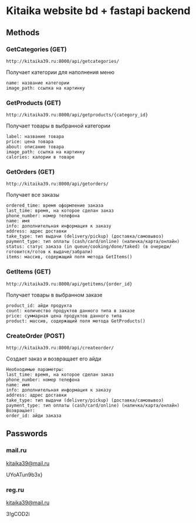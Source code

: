 # Kitaika website bd + fastapi backend
## Methods
### GetCategories (GET)
```
http://kitaika39.ru:8000/api/getcategories/
```
Получает категории для наполнения меню
```
name: название категории
image_path: ссылка на картинку
```
### GetProducts (GET)
```
http://kitaika39.ru:8000/api/getproducts/{category_id}
```
Получает товары в выбранной категории
```
label: название товара
price: цена товара
about: описание товара
image_path: ссылка на картинку
calories: калории в товаре
```
### GetOrders (GET)
```
http://kitaika39.ru:8000/api/getorders/
```
Получает все заказы
```
ordered_time: время оформление заказа
last_time: время, на которое сделан заказ
phone_number: номер телефона
name: имя
info: дополнительная информация к заказу
address: адрес доставки
take_type: тип выдачи (delivery/pickup) (доставка/самовывоз)
payment_type: тип оплаты (cash/card/online) (наличка/карта/онлайн)
status: статус заказа (in queue/cooking/done/taked) (в очереди/готовится/готов к выдаче/забрали)
items: массив, содержащий поля метода GetItems()
```
### GetItems (GET)
```
http://kitaika39.ru:8000/api/getitems/{order_id}
```
Получает товары в выбранном заказе
```
product_id: айди продукта 
count: количество продуктов данного типа в заказе
price: суммарная цена продуктов данного типа
product: массив, содержащий поля метода GetProducts()
```
### CreateOrder (POST)
```
http://kitaika39.ru:8000/api/createorder/
```
Создает заказ и возвращает его айди
```
Необходимые параметры:
last_time: время, на которое сделан заказ
phone_number: номер телефона
name: имя
info: дополнительная информация к заказу
address: адрес доставки
take_type: тип выдачи (delivery/pickup) (доставка/самовывоз)
payment_type: тип оплаты (cash/card/online) (наличка/карта/онлайн)
Возвращает:
order_id: айди заказа
```

## Passwords
### mail.ru
kitaika39@mail.ru

UYoATun9b3x}
### reg.ru
kitaika39@mail.ru

3!gCOD2i
